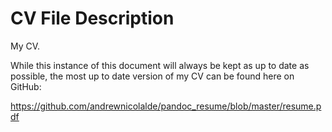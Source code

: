 # CV File Description
My CV.

While this instance of this document will always be kept as up to date as possible,
the most up to date version of my CV can be found here on GitHub:

https://github.com/andrewnicolalde/pandoc_resume/blob/master/resume.pdf
